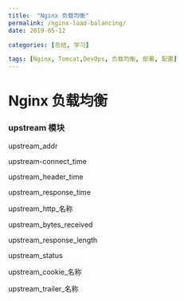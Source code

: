 ```yaml
---
title:  "Nginx 负载均衡"
permalink: /nginx-load-balancing/
date: 2019-05-12

categories: [总结, 学习]

tags: [Nginx, Tomcat,DevOps, 负载均衡, 部署, 配置]
---
```


# Nginx 负载均衡

### upstream 模块

upstream_addr

upstream-connect_time

upstream_header_time

upstream_response_time

upstream_http_名称

upstream_bytes_received

upstream_response_length

upstream_status

upstream_cookie_名称

upstream_trailer_名称
